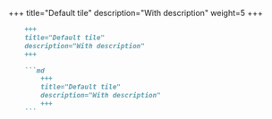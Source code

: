 +++
title="Default tile"
description="With description"
weight=5
+++

```md
    +++
    title="Default tile"
    description="With description"
    +++

    ```md
        +++
        title="Default tile"
        description="With description"
        +++
    ```
```